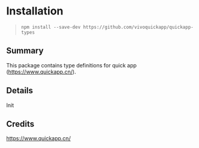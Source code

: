 # Installation
> `npm install --save-dev https://github.com/vivoquickapp/quickapp-types`

## Summary

This package contains type definitions for quick app (https://www.quickapp.cn/).

## Details

Init

## Credits

https://www.quickapp.cn/
